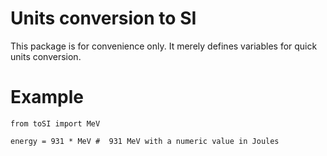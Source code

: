 # Units conversion to SI

This package is for convenience only. It merely defines variables for quick units conversion.

# Example

	from toSI import MeV
	
	energy = 931 * MeV #  931 MeV with a numeric value in Joules
	
